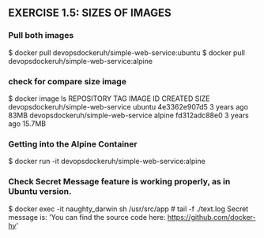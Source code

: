 ## EXERCISE 1.5: SIZES OF IMAGES

### Pull both images 
$ docker pull devopsdockeruh/simple-web-service:ubuntu
$ docker pull devopsdockeruh/simple-web-service:alpine

### check for compare size image
$ docker image ls
REPOSITORY                          TAG       IMAGE ID       CREATED       SIZE
devopsdockeruh/simple-web-service   ubuntu    4e3362e907d5   3 years ago   83MB
devopsdockeruh/simple-web-service   alpine    fd312adc88e0   3 years ago   15.7MB

### Getting into the Alpine Container
$ docker run -it devopsdockeruh/simple-web-service:alpine

### Check Secret Message feature is working properly, as in Ubuntu version.
$ docker exec -it naughty_darwin sh
/usr/src/app # tail -f ./text.log
Secret message is: 'You can find the source code here: https://github.com/docker-hy'


